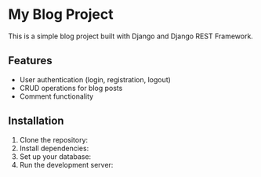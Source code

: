 # My Blog Project

This is a simple blog project built with Django and Django REST Framework.

## Features
- User authentication (login, registration, logout)
- CRUD operations for blog posts
- Comment functionality

## Installation

1. Clone the repository:
2. Install dependencies:
3. Set up your database:
4. Run the development server: